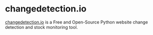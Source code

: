 # changedetection.io

[changedetection.io](https://changedetection.io/) is a Free and Open-Source Python website change detection and stock monitoring tool.
